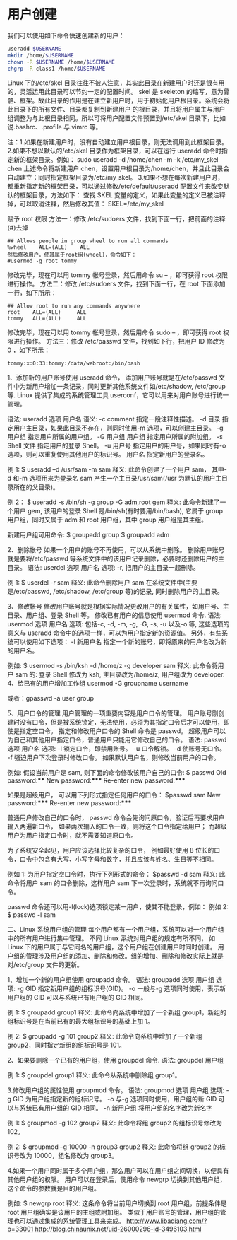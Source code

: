# 用户创建

我们可以使用如下命令快速创建新的用户：

```sh
useradd $USERNAME
mkdir /home/$USERNAME
chown -R $USERNAME /home/$USERNAME
chgrp -R class1 /home/$USERNAME
```

Linux 下的/etc/skel 目录往往不被人注意，其实此目录在新建用户时还是很有用的，灵活运用此目录可以节约一定的配置时间。
skel 是 skeleton 的缩写，意为骨骼、框架。故此目录的作用是在建立新用户时，用于初始化用户根目录。系统会将此目录下的所有文件、目录都复制到新建用户 的根目录，并且将用户属主与用户组调整为与此根目录相同。所以可将用户配置文件预置到/etc/skel 目录下，比如说.bashrc、.profile 与.vimrc 等。

注：1.如果在新建用户时，没有自动建立用户根目录，则无法调用到此框架目录。 2.如果不想以默认的/etc/skel 目录作为框架目录，可以在运行 useradd 命令时指定新的框架目录。例如：
sudo useradd -d /home/chen -m -k /etc/my_skel chen
上述命令将新建用户 chen，设置用户根目录为/home/chen，并且此目录会自动建立；同时指定框架目录为/etc/my_skel。 3.如果不想在每次新建用户时，都重新指定新的框架目录，可以通过修改/etc/default/useradd 配置文件来改变默认的框架目录，方法如下：
查找 SKEL 变量的定义，如果此变量的定义已被注释掉，可以取消注释，然后修改其值：
SKEL=/etc/my_skel

赋予 root 权限
方法一：修改 /etc/sudoers 文件，找到下面一行，把前面的注释(#)去掉

```
## Allows people in group wheel to run all commands
%wheel    ALL=(ALL)    ALL
然后修改用户，使其属于root组(wheel)，命令如下：
#usermod -g root tommy
```

修改完毕，现在可以用 tommy 帐号登录，然后用命令 su – ，即可获得 root 权限进行操作。
方法二：修改 /etc/sudoers 文件，找到下面一行，在 root 下面添加一行，如下所示：

```
## Allow root to run any commands anywhere
root    ALL=(ALL)     ALL
tommy   ALL=(ALL)     ALL
```

修改完毕，现在可以用 tommy 帐号登录，然后用命令 sudo – ，即可获得 root 权限进行操作。
方法三：修改 /etc/passwd 文件，找到如下行，把用户 ID 修改为 0 ，如下所示：

```
tommy:x:0:33:tommy:/data/webroot:/bin/bash
```

1、添加新的用户账号使用 useradd 命令，
添加用户账号就是在/etc/passwd 文件中为新用户增加一条记录，同时更新其他系统文件如/etc/shadow, /etc/group 等.
Linux 提供了集成的系统管理工具 userconf，它可以用来对用户账号进行统一管理。

语法:
useradd 选项 用户名
语义:
-c comment 指定一段注释性描述。
-d 目录 指定用户主目录，如果此目录不存在，则同时使用-m 选项，可以创建主目录。
-g 用户组 指定用户所属的用户组。
-G 用户组 用户组 指定用户所属的附加组。
-s Shell 文件 指定用户的登录 Shell。
-u 用户号 指定用户的用户号，如果同时有-o 选项，则可以重复使用其他用户的标识号。
用户名 指定新用户的登录名。

例 1:
\$ useradd –d /usr/sam -m sam
释义:
此命令创建了一个用户 sam，
其中-d 和-m 选项用来为登录名 sam 产生一个主目录/usr/sam(/usr 为默认的用户主目录所在的父目录)。

例 2：
\$ useradd -s /bin/sh -g group -G adm,root gem
释义:
此命令新建了一个用户 gem, 该用户的登录 Shell 是/bin/sh(有时要用/bin/bash),
它属于 group 用户组，同时又属于 adm 和 root 用户组，其中 group 用户组是其主组。

新建用户组可用命令:
$ groupadd group
$ groupadd adm

2、删除帐号
如果一个用户的账号不再使用，可以从系统中删除。
删除用户账号就是要将/etc/passwd 等系统文件中的该用户记录删除，必要时还删除用户的主目录。
语法:
userdel 选项 用户名
选项:
-r, 把用户的主目录一起删除。

例 1:
\$ userdel -r sam
释义:
此命令删除用户 sam 在系统文件中(主要是/etc/passwd, /etc/shadow, /etc/group 等)的记录,
同时删除用户的主目录。

3、修改帐号
修改用户账号就是根据实际情况更改用户的有关属性，如用户号、主目录、用户组、登录 Shell 等。
修改已有用户的信息使用 usermod 命令.
语法:
usermod 选项 用户名
选项:
包括-c, -d, -m, -g, -G, -s, -u 以及-o 等,
这些选项的意义与 useradd 命令中的选项一样，可以为用户指定新的资源值。
另外，有些系统可以使用如下选项：
-l 新用户名 指定一个新的账号，即将原来的用户名改为新的用户名。

例如:
\$ usermod -s /bin/ksh -d /home/z -g developer sam
释义:
此命令将用户 sam 的:
登录 Shell 修改为 ksh,
主目录改为/home/z,
用户组改为 developer.
4、给已有的用户增加工作组
usermod -G groupname username

或者：gpasswd -a user group

5、用户口令的管理
用户管理的一项重要内容是用户口令的管理。
用户账号刚创建时没有口令，但是被系统锁定，无法使用，必须为其指定口令后才可以使用，即使是指定空口令。
指定和修改用户口令的 Shell 命令是 passwd。
超级用户可以为自己和其他用户指定口令，普通用户只能用它修改自己的口令。
语法:
passwd 选项 用户名
选项:
-l 锁定口令，即禁用账号。
-u 口令解锁。
-d 使账号无口令。
-f 强迫用户下次登录时修改口令。
如果默认用户名，则修改当前用户的口令。

例如:
假设当前用户是 sam,
则下面的命令修改该用户自己的口令:
\$ passwd
Old password:**\*\***
New password:**\*\*\***
Re-enter new password:**\*\*\***

如果是超级用户，
可以用下列形式指定任何用户的口令：
\$passwd sam
New password:**\*\*\***
Re-enter new password:**\*\*\***

普通用户修改自己的口令时，
passwd 命令会先询问原口令，验证后再要求用户输入两遍新口令，
如果两次输入的口令一致，则将这个口令指定给用户；
而超级用户为用户指定口令时，就不需要知道原口令。

为了系统安全起见，用户应该选择比较复杂的口令，
例如最好使用 8 位长的口令，口令中包含有大写、小写字母和数字，并且应该与姓名、生日等不相同。

例如 1:
为用户指定空口令时，执行下列形式的命令：
\$passwd -d sam
释义:
此命令将用户 sam 的口令删除，这样用户 sam 下一次登录时，系统就不再询问口令。

passwd 命令还可以用-l(lock)选项锁定某一用户，使其不能登录，例如：
例如 2:
\$ passwd -l sam

二、Linux 系统用户组的管理
每个用户都有一个用户组，系统可以对一个用户组中的所有用户进行集中管理。
不同 Linux 系统对用户组的规定有所不同，
如 Linux 下的用户属于与它同名的用户组，这个用户组在创建用户时同时创建。
用户组的管理涉及用户组的添加、删除和修改。组的增加、删除和修改实际上就是对/etc/group 文件的更新。

1、增加一个新的用户组使用 groupadd 命令。
语法:
groupadd 选项 用户组
选项:
-g GID 指定新用户组的组标识号(GID)。
-o 一般与-g 选项同时使用，表示新用户组的 GID 可以与系统已有用户组的 GID 相同。

例 1:
\$ groupadd group1
释义:
此命令向系统中增加了一个新组 group1，新组的组标识号是在当前已有的最大组标识号的基础上加 1。

例 2:
\$ groupadd -g 101 group2
释义:
此命令向系统中增加了一个新组 group2，同时指定新组的组标识号是 101。

2、如果要删除一个已有的用户组，使用 groupdel 命令.
语法:
groupdel 用户组

例 1:
\$ groupdel group1
释义:
此命令从系统中删除组 group1。

3.修改用户组的属性使用 groupmod 命令。
语法:
groupmod 选项 用户组
选项:
-g GID 为用户组指定新的组标识号。
-o 与-g 选项同时使用，用户组的新 GID 可以与系统已有用户组的 GID 相同。
-n 新用户组 将用户组的名字改为新名字

例 1:
\$ groupmod -g 102 group2
释义:
此命令将组 group2 的组标识号修改为 102。

例 2:
\$ groupmod –g 10000 -n group3 group2
释义:
此命令将组 group2 的标识号改为 10000，组名修改为 group3。

4.如果一个用户同时属于多个用户组，那么用户可以在用户组之间切换，以便具有其他用户组的权限。
用户可以在登录后，使用命令 newgrp 切换到其他用户组，这个命令的参数就是目的用户组。

例如:
\$ newgrp root
释义:
这条命令将当前用户切换到 root 用户组，前提条件是 root 用户组确实是该用户的主组或附加组。
类似于用户账号的管理，用户组的管理也可以通过集成的系统管理工具来完成。
http://www.libaqiang.com/?p=33001
http://blog.chinaunix.net/uid-26000296-id-3496103.html
